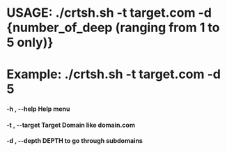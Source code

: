 # USAGE: ./crtsh.sh -t target.com -d {number_of_deep (ranging from 1 to 5 only)}
# Example:  ./crtsh.sh -t target.com -d 5

#### -h  ,  --help                    Help menu
#### -t  ,  --target                  Target Domain like domain.com
#### -d ,  --depth          			DEPTH to go through subdomains
